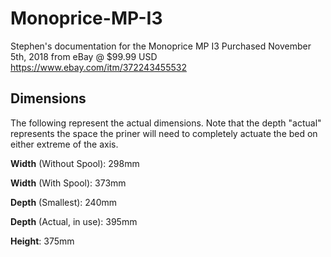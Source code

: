 # Monoprice-MP-I3
Stephen's documentation for the Monoprice MP I3
  Purchased November 5th, 2018 from eBay @ $99.99 USD
  https://www.ebay.com/itm/372243455532

## Dimensions
The following represent the actual dimensions. Note that the depth "actual" represents the space the priner will need to completely actuate the bed on either extreme of the axis.

**Width** (Without Spool):  298mm

**Width** (With Spool):     373mm


**Depth** (Smallest):       240mm

**Depth** (Actual, in use): 395mm


**Height**:                 375mm
